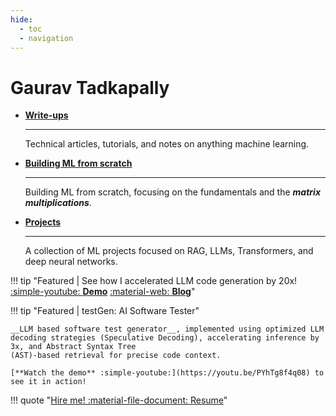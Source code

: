 ```yaml
---
hide:
  - toc
  - navigation
---
```


# **Gaurav Tadkapally**

<div class="grid cards" markdown>

- [__Write-ups__](writeups/index.md)

    ---

    Technical articles, tutorials, and notes on anything machine learning.

- [__Building ML from scratch__](everything-from-scratch/index.md)

    ---

    Building ML from scratch, focusing on the fundamentals and the __*matrix multiplications*__.

- [__Projects__](projects/index.md)

    ---

    A collection of ML projects focused on RAG, LLMs, Transformers, and deep neural networks. 

</div>

!!! tip "Featured | See how I accelerated LLM code generation by 20x! [:simple-youtube: **Demo**](https://youtu.be/9T9ORFVy3v8) [:material-web: **Blog**](writeups/accelerating-code-llms/index.md)" 

!!! tip "Featured | testGen: AI Software Tester"

    __LLM based software test generator__, implemented using optimized LLM decoding strategies (Speculative Decoding), accelerating inference by 3x, and Abstract Syntax Tree
    (AST)-based retrieval for precise code context. 
    
    [**Watch the demo** :simple-youtube:](https://youtu.be/PYhTg8f4q08) to see it in action!

!!! quote "[Hire me! :material-file-document: Resume](resume.pdf)"

